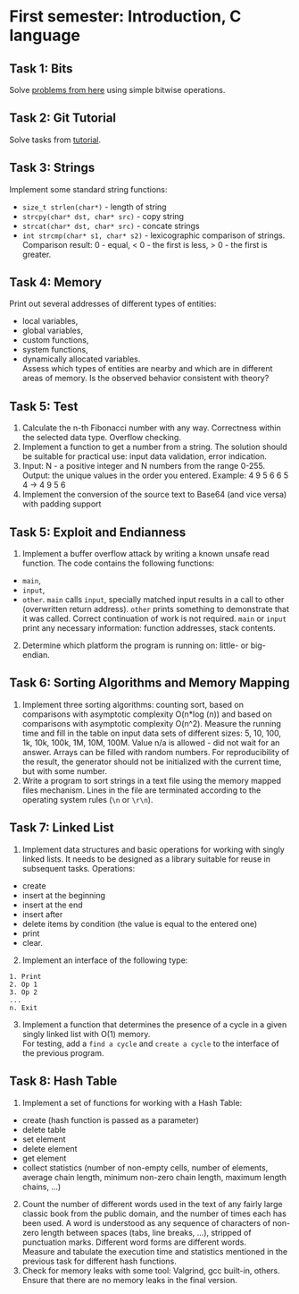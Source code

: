# First semester: Introduction, C language
## Task 1: Bits
Solve [problems from here][1] using simple bitwise operations.
## Task 2: Git Tutorial
Solve tasks from [tutorial][2].
## Task 3: Strings
Implement some standard string functions:
- ``size_t strlen(char*)`` - length of string 
- ``strcpy(char* dst, char* src)`` - copy string
- ``strcat(char* dst, char* src)`` - concate strings
- ``int strcmp(char* s1, char* s2)`` - lexicographic comparison of strings. Comparison result: 0 - equal, < 0 - the first is less, > 0 - the first is greater.
## Task 4: Memory
Print out several addresses of different types of entities:
- local variables,
- global variables,
- custom functions,
- system functions,
- dynamically allocated variables.  
Assess which types of entities are nearby and which are in different areas of memory.
Is the observed behavior consistent with theory?
## Task 5: Test
1. Calculate the n-th Fibonacci number with any way. Correctness within the selected data type. Overflow checking.
2. Implement a function to get a number from a string. The solution should be suitable for practical use: input data validation, error indication.
3. Input: N - a positive integer and N numbers from the range 0-255.  
Output: the unique values in the order you entered.
Example: 4 9 5 6 6 5 4 -> 4 9 5 6
4. Implement the conversion of the source text to Base64 (and vice versa) with padding support
## Task 5: Exploit and Endianness
1. Implement a buffer overflow attack by writing a known unsafe read function.
The code contains the following functions:
- ``main``,
- ``input``,
- ``other``.
``main`` calls ``input``, specially matched input results in a call to other (overwritten return address). ``other`` prints something to demonstrate that it was called. Correct continuation of work is not required.
``main`` or ``input`` print any necessary information: function addresses, stack contents.
2. Determine which platform the program is running on: little- or big-endian.
## Task 6: Sorting Algorithms and Memory Mapping
1. Implement three sorting algorithms: counting sort, based on comparisons with asymptotic complexity O(n*log (n)) and based on comparisons with asymptotic complexity O(n^2). Measure the running time and fill in the table on input data sets of different sizes: 5, 10, 100, 1k, 10k, 100k, 1M, 10M, 100M. Value n/a is allowed - did not wait for an answer.
Arrays can be filled with random numbers. For reproducibility of the result, the generator should not be initialized with the current time, but with some number.
2. Write a program to sort strings in a text file using the memory mapped files mechanism. Lines in the file are terminated according to the operating system rules (``\n`` or ``\r\n``).
## Task 7: Linked List
1. Implement data structures and basic operations for working with singly linked lists. It needs to be designed as a library suitable for reuse in subsequent tasks.
Operations: 
- create  
- insert at the beginning 
- insert at the end
- insert after 
- delete items by condition (the value is equal to the entered one) 
- print 
- clear.
2. Implement an interface of the following type:  
```
1. Print
2. Op 1
3. Op 2
...
n. Exit
```
3. Implement a function that determines the presence of a cycle in a given singly linked list with O(1) memory.  
For testing, add a ``find a cycle`` and ``create a cycle`` to the interface of the previous program.
## Task 8: Hash Table
1. Implement a set of functions for working with a Hash Table: 
- create (hash function is passed as a parameter) 
- delete table 
- set element 
- delete element
- get element 
- collect statistics (number of non-empty cells, number of elements, average chain length, minimum non-zero chain length, maximum length chains, ...)
2. Count the number of different words used in the text of any fairly large classic book from the public domain, and the number of times each has been used. A word is understood as any sequence of characters of non-zero length between spaces (tabs, line breaks, ...), stripped of punctuation marks. Different word forms are different words.  
Measure and tabulate the execution time and statistics mentioned in the previous task for different hash functions.
3. Check for memory leaks with some tool: Valgrind, gcc built-in, others. Ensure that there are no memory leaks in the final version. 


[1]: https://www.dropbox.com/s/3y18r7a7er1qj96/task_1_171_2015.pdf?dl=0
[2]: https://learngitbranching.js.org/?locale=ru_EN
